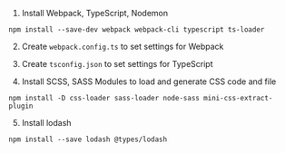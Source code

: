 
1. Install Webpack, TypeScript, Nodemon
```shell
npm install --save-dev webpack webpack-cli typescript ts-loader
```

2. Create `webpack.config.ts` to set settings for Webpack

3. Create `tsconfig.json` to set settings for TypeScript

4. Install SCSS, SASS Modules to load and generate CSS code and file

```shell
npm install -D css-loader sass-loader node-sass mini-css-extract-plugin
```

5. Install lodash

```shell
npm install --save lodash @types/lodash
```
